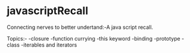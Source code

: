 # javascriptRecall
Connecting nerves to better undertand:-A java script recall.

Topics:-
-closure
-function currying
-this keyword 
-binding
-prototype
-class
-iterables and iterators
